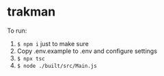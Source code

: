 # trakman

To run:
1. `$ npm i` just to make sure
2. Copy .env.example to .env and configure settings
3. `$ npx tsc`
4. `$ node ./built/src/Main.js`
